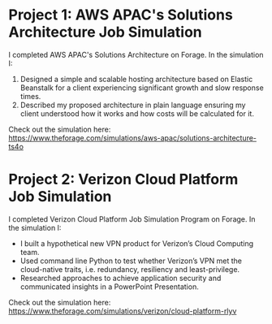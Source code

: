 # Project 1: AWS APAC's Solutions Architecture Job Simulation

I completed AWS APAC's Solutions Architecture on Forage. In the simulation I:

1. Designed a simple and scalable hosting architecture based on Elastic Beanstalk for a client experiencing significant growth and slow response
 times.
2. Described my proposed architecture in plain language ensuring my client understood how it works and how costs will be calculated for it.

Check out the simulation here: https://www.theforage.com/simulations/aws-apac/solutions-architecture-ts4o

# Project 2: Verizon Cloud Platform Job Simulation

I completed Verizon Cloud Platform Job Simulation Program on Forage. In the simulation I:

 * I built a hypothetical new VPN product for Verizon’s Cloud Computing team.
 * Used command line Python to test whether Verizon’s VPN met the cloud-native traits, i.e. redundancy, resiliency and least-privilege.
 * Researched approaches to achieve application security and communicated insights in a PowerPoint Presentation.

Check out the simulation here: https://www.theforage.com/simulations/verizon/cloud-platform-rlyv
